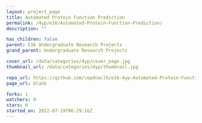 ```yaml
---
layout: project_page
title: Automated Protein Function Prediction
permalink: /4yp/e16/Automated-Protein-Function-Prediction/
description: ""

has_children: false
parent: E16 Undergraduate Research Projects
grand_parent: Undergraduate Research Projects

cover_url: /data/categories/4yp/cover_page.jpg
thumbnail_url: /data/categories/4yp/thumbnail.jpg

repo_url: https://github.com/cepdnaclk/e16-4yp-Automated-Protein-Function-Prediction
page_url: blank

forks: 1
watchers: 0
stars: 0
started_on: 2022-07-19T06:29:16Z
---
```




